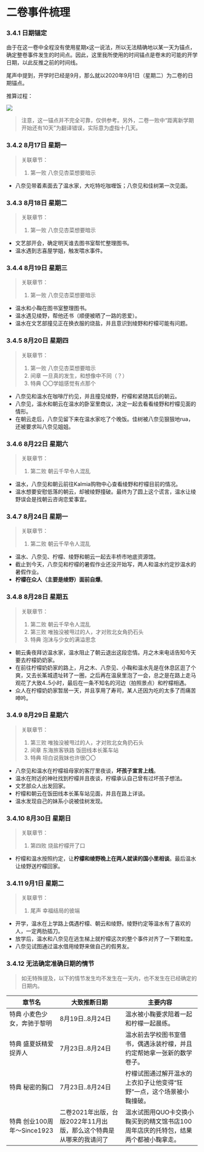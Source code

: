 # 二卷事件梳理

### 3.4.1 日期锚定

由于在这一卷中全程没有使用星期x这一说法，所以无法精确地以某一天为锚点，确定整卷事件发生的时间点。因此，这里我所使用的时间锚点是卷末的可能的开学日期，以此反推之前的时间线。

尾声中提到，开学时已经是9月，那么就以2020年9月1日（星期二）为二卷的日期锚点。

推算过程：

![](https://www.misaka19327.cc/static/img/1211be73a024e37b2c5b26adce60a4a0.clipboard-2024-12-30.png)

> 注意，这一锚点并不完全可靠，仅供参考。另外，二卷一败中“距离新学期开始还有10天”为翻译错误，实际意为虚指十几天。

### 3.4.2 8月17日 星期一

> 关联章节：
>
> 1. 第一败 八奈见杏菜想要暗示

- 八奈见带着素面去了温水家，大吃特吃咖喱饭；八奈见和佳树第一次见面。

### 3.4.3 8月18日 星期二

> 关联章节：
>
> 1. 第一败 八奈见杏菜想要暗示

- 文艺部开会，确定明天谁去图书室帮忙整理图书。
- 温水遇到志喜屋学姐，触发喂水事件。

### 3.4.4 8月19日 星期三

> 关联章节：
>
> 1. 第一败 八奈见杏菜想要暗示

- 温水和小鞠在图书室整理图书。
- 温水遇见绫野，帮他还书（顺便被晒了一路的恩爱）。
- 温水在文艺部撞见正在换衣服的烧盐，并且意识到绫野和柠檬可能有问题。

### 3.4.5 8月20日 星期四

> 关联章节：
>
> 1. 第一败 八奈见杏菜想要暗示
> 2. 间章 一旦真的发生，和想像中不同（？）
> 3. 特典 〇〇学姐感觉有点那个

- 八奈见和温水在咖啡厅约见，并且撞见绫野，柠檬和紧随其后的朝云。
- 八奈见，温水和朝云在温水的卧室里商议，决定一起去看看绫野和柠檬见面的情形。
- 在朝云走后，八奈见留下来在温水家吃了个晚饭。佳树被八奈见狠狠地rua，还被要求叫八奈见姐姐。

### 3.4.6 8月22日 星期六

> 关联章节：
>
> 1. 第二败 朝云千早令人混乱

- 温水，八奈见和朝云前往Kalmia购物中心查看绫野和柠檬目前的情况。
- 温水想要安慰低落的朝云，却被绫野撞破。最终为了圆上这个谎言，温水让绫野误会是找朝云咨询恋爱事宜。

### 3.4.7 8月24日 星期一

> 关联章节：
>
> 1. 第二败 朝云千早令人混乱

- 温水、八奈见、柠檬、绫野和朝云一起去丰桥市地底资源馆。
- 截止到今天，八奈见和柠檬的暑假作业还没开始写，两人和温水约定抄温水的暑假作业。
- **柠檬在众人（主要是绫野）面前自爆**。

### 3.4.8 8月28日 星期五

> 关联章节：
>
> 1. 第二败 朝云千早令人混乱
> 2. 第三败 唯独没被甩过的人，才对败北女角扔石头
> 3. 特典 泡沫与少女的满溢思念

- 朝云夤夜拜访温水家，温水阻止了朝云退出这段恋情。月之木来电话告知今天要去柠檬奶奶家。
- 在前往柠檬奶奶家的路上，月之木、八奈见、小鞠和温水先是在休息区逛了个爽，又去长筿城遗址转了一圈，之后再在温泉里泡了一会，总之是在路上走马观花了大致4..5小时，最后在一条不知名的河边（拍照景点）和柠檬相遇。
- 众人在柠檬奶奶家暂居一天，并且享用了寿司，某人还因为吃的太多了而痛苦呻吟。

### 3.4.9 8月29日 星期六

> 关联章节：
>
> 1. 第三败 唯独没被甩过的人，才对败北女角扔石头
> 2. 间章 东海旅客铁路 饭田线本长筿车站
> 3. 特典 坦白说我妹也许很〇〇

- 八奈见和温水在柠檬祖母家的客厅里夜谈，**坏孩子宣言上线**。
- 温水在附近的神社找到柠檬并且夜谈，柠檬承认自己曾有过坏孩子想法。
- 文艺部众人出发回家。
- 柠檬和朝云在饭田线本长筿车站见面，并且在路上详谈。
- 温水发现自己的妹系小说被佳树发现。

### 3.4.10 8月30日 星期日

> 关联章节：
>
> 1. 第四败 烧盐柠檬开了口

- 柠檬和温水按照约定，让**柠檬和绫野晚上在两人就读的国小里相谈**。最后温水让绫野送柠檬回家。

### 3.4.11 9月1日 星期二

> 关联章节：
>
> 1. 尾声 幸福结局的彼端

- 开学，温水在上学路上偶遇柠檬、朝云和绫野。绫野约定等温水有了喜欢的人，一定两肋插刀。
- 放学后，温水和八奈见在逃生梯上就柠檬这次的整个事件对齐了一下颗粒度。
- 八奈见试图通过温水借用绫野来做自己的假男友。

### 3.4.12 无法确定准确日期的情节

> 如无特殊提及，以下的情节发生均不发生在一天内，也不发生在已经确定的日期内。

| 章节名                  | 大致推断日期                                 | 主要内容                                         |
| -------------------- | -------------------------------------- | -------------------------------------------- |
| 特典 小麦色少女，奔驰于黎明       | 8月19日..8月24日                           | 温水被小鞠要求陪着一起和柠檬一起晨练。                          |
| 特典 盛夏妖精爱捉弄人          | 7月23日..8月24日                           | 温水前去学校图书室借书，偶遇泳装柠檬，并且约定帮她拿一张新的数学卷子。          |
| 特典 秘密的胸口             | 7月23日..8月24日                           | 柠檬试图通过解开温水的上衣扣子让他变得“狂野”一点，这个场景被小鞠撞破。         |
| 特典 创业100周年～Since1923 | 二卷2021年出版，台版2022年11月出版，那么这个特典是从哪来的我请问了 | 温水试图用QUO卡交换小鞠买到的精文馆书店100周年店庆的托特包，结果两个都被小鞠拿走。 |